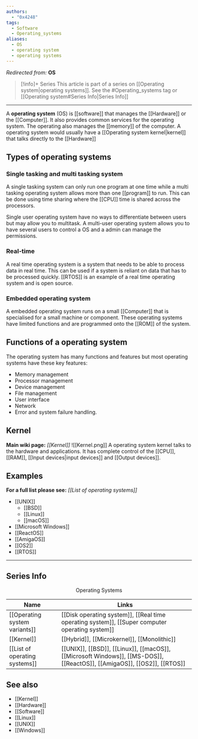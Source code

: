 ```yaml
---
authors: 
  - "0x4248"
tags:
  - Software
  - Operating_systems
aliases:
  - OS
  - operating system
  - operating systems
---
```

*Redirected from:* **OS**
> [!info]+ Series
> This article is part of a series on [[Operating system|operating systems]]. See the #Operating_systems tag or [[Operating system#Series Info|Series Info]]

<hr>

A **operating system** (OS) is [[software]] that manages the [[Hardware]] or the [[Computer]]. It also provides common services for the operating system. The operating also manages the [[memory]] of the computer. A operating system would usually have a [[Operating system kernel|kernel]] that talks directly to the [[Hardware]]

## Types of operating systems
### Single tasking and multi tasking system
A single tasking system can only run one program at one time while a multi tasking operating system allows more than one [[program]] to run. This can be done using time sharing where the [[CPU]] time is shared across the processors. 
 
Single user operating system have no ways to differentiate between users but may allow you to multitask. A multi-user operating system allows you to have several users to control a OS and a admin can manage the permissions.
### Real-time
A real time operating system is a system that needs to be able to process data in real time. This can be used if a system is reliant on data that has to be processed quickly. [[RTOS]] is an example of a real time operating system and is open source.
### Embedded operating system
A embedded operating system runs on a small [[Computer]] that is specialised for a small machine or component. These operating systems have limited functions and are programmed onto the [[ROM]] of the system.

## Functions of a operating system
The operating system has many functions and features but most operating systems have these key features:
- Memory management
- Processor management
- Device management
- File management
- User interface
- Network
- Error and system failure handling.
## Kernel
**Main wiki page:** *[[Kernel]]*
![[Kernel.png]]
A operating system kernel talks to the hardware and applications. It has complete control of the [[CPU]], [[RAM]], [[Input devices|input devices]] and [[Output devices]].
## Examples
**For a full list please see:** *[[List of operating systems]]*
- [[UNIX]]
	- [[BSD]]
	- [[Linux]]
	- [[macOS]]
- [[Microsoft Windows]]
- [[ReactOS]]
- [[AmigaOS]]
- [[OS2]]
- [[RTOS]]

___
## Series Info
<p style="text-align:center;margin:0;">Operating Systems</p>

| Name                          | Links                                                                                                                   |
| ----------------------------- | ----------------------------------------------------------------------------------------------------------------------- |
| [[Operating system variants]] | [[Disk operating system]], [[Real time operating system]], [[Super computer operating system]]                          |
| [[Kernel]]                    | [[Hybrid]], [[Microkernel]], [[Monolithic]]                                                                             |
| [[List of operating systems]] | [[UNIX]], [[BSD]], [[Linux]], [[macOS]], [[Microsoft Windows]], [[MS-DOS]], [[ReactOS]], [[AmigaOS]], [[OS2]], [[RTOS]] |

## See also
- [[Kernel]]
- [[Hardware]]
- [[Software]]
- [[Linux]]
- [[UNIX]]
- [[Windows]]